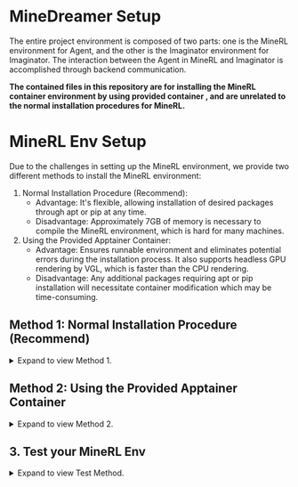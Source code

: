 # MineDreamer Setup

The entire project environment is composed of two parts: one is the MineRL environment for Agent, and the other is the Imaginator environment for Imaginator. The interaction between the Agent in MineRL and Imaginator is accomplished through backend communication.

**The contained files in this repository are for installing the MineRL container environment by using provided container , and are unrelated to the normal installation procedures for MineRL.**

# MineRL Env Setup
Due to the challenges in setting up the MineRL environment, we provide two different methods to install the MineRL environment:
1. Normal Installation Procedure (Recommend):
    - Advantage: It's flexible, allowing installation of desired packages through apt or pip at any time.
    - Disadvantage: Approximately 7GB of memory is necessary to compile the MineRL environment, which is hard for many machines.
2. Using the Provided Apptainer Container:
    - Advantage: Ensures runnable environment and eliminates potential errors during the installation process. It also supports headless GPU rendering by VGL, which is  faster than the CPU rendering.
    - Disadvantage: Any additional packages requiring apt or pip installation will necessitate container modification which may be time-consuming.

## Method 1: Normal Installation Procedure (Recommend)
<details> <summary>Expand to view Method 1.</summary>

We recommend running on linux using a conda environment, with python 3.10.
1. Install PyTorch 2.0: `conda install pytorch torchvision torchaudio pytorch-cuda=11.7 -c pytorch -c nvidia`
2. Install MineRL: `pip install git+https://github.com/Zhoues/minerl`
    - See [MineRL Installation](https://minerl.readthedocs.io/en/latest/tutorials/index.html) for more details on how to setup MineRL
    - Note: We choose not to use the official MineRL repository. This decision is made because our repository adds the feature of `chat` action on top of MineRL, which allows setting agent initialization conditions through commands, making it more convenient for us to test the Agent.
3. Install MineDojo and MineCLIP: 
    ```bash
    pip install git+https://github.com/openai/gym.git@9180d12e1b66e7e2a1a622614f787a6ec147ac40
    pip install git+https://github.com/Zhoues/MineCLIP
    ```
    - See [MineDojo Installation](https://docs.minedojo.org/sections/getting_started/install.html) for more details such as setting **the correct Java version**
    - Note: We don't opt for the official MineDojo repository, as it has a specific requirement for the `importlib_resources` version during installation which is prone to errors. Hence, we provide a personal revised version instead.
4. Install VPT requirements: `pip install gym==0.19 gym3 attrs opencv-python`
    - Note: At the time of writing, MineDojo and VPT require different versions of gym. Please use the gym version required by VPT (gym==0.19). If the installation steps are run in the order listed here, the correct gym version will be installed at the end of setup (since VPT requirements are installed after MineDojo).
5. Install additional requirements: 
    ```bash
    ## additional requirements
    pip install -U gdown tqdm accelerate wandb pyyaml ipdb openai langchain chromadb tiktoken pyyaml
    pip install -U langchain-openai langchain-community langchain-experimental open_clip_torch

    ## Fix the bug of MineCLIP for python=3.10
    conda install chardet
    pip install importlib_resources==5.0.0
    ```
6. Git clone the MineDreamer repo and install minedreamer locally with: `pip install -e .` .


### Running on a headless server
If you are running on a headless server, you need to install `xvfb` and run each python script with `xvfb-run`. For example, `xvfb-run python script_name.py`.

Also, notice that we use the MineRL environment, not the MineDojo environment. Thus, setting `MINEDOJO_HEADLESS=1` as mentioned in the 'MineDojo Installation' instructions will have no effect.
</details>


## Method 2: Using the Provided Apptainer Container
<details> <summary>Expand to view Method 2.</summary>

We provide a pre-compiled Apptainer container. Compared to Docker, the Apptainer container requires fewer permissions making it suitable for use in a cluster environment like slurm.

1. Install `gdown` and download the pre-compiled Apptainer container, which is compiled by the `base-vgl-env.def`:
    ```bash
    pip install -U --no-cache-dir gdown --pre

    gdown https://drive.google.com/uc?id=1cOF5Bf6DEvuLXMrY-JCVT2XxDHDosgqU -O base-vgl-env.sif
    ```
    - Note: This environment has already completed steps 1 to 5 of the Normal Installation Procedure，and it supports headless GPU rendering by VGL. **If you are faced with `Too many users have viewed or downloaded this file recently...`, please email to me and I will give you another link, or use the method like [this](https://stackoverflow.com/questions/65312867/how-to-download-large-file-from-google-drive-from-terminal-gdown-doesnt-work)**
2. Clone this repo and move `vgl-env.def`, `base-vgl-env.sif`, `setupvgl.sh` of this repo to the same level as minedreamer: 
    ```
    MineDreamer
    ├── README.md
    ├── minedreamer
    │   ├── agent code.
    ├── vgl-env.def: Install final container locally, and if you want to install additional package, just modify this file
    ├── base-vgl-env.sif: pre-compiled Apptainer container
    ├── setupvgl.sh: supports headless GPU rendering by VGL
    ```
3. Supplement the necessary information in the `vgl-env.def`.
    ```text
    ...
    BootStrap: localimage
    # Based on the base apptainer (Check Carefully!!)
    From: /path/to/MineDreamer/base-vgl-env.sif # The absolute path of base-vgl-env.sif. Need to check.

    %post
    # Go into git clone code root location (Check Carefully!!)
    cd /path/to/MineDreamer # The absolute path of MineDreamer folder. Need to check.
    ...
    ```
4. Compile the final Apptainer environment: 
    -  If you are using a standalone machine: `sudo apptainer build  --bind /path/to/MineDreamer:/path/to/MineDreamer vgl-env.sif vgl-env.def` 
    -  If you are using a cluster like slurm: `srun -p <your virtual partition> apptainer build ...(like above)`
        - `--bind`: The local directory you want to mount additionally in the container.
        - Note: After compiling, there will be a `vgl-env.sif` in the folder. **If you want to install additional package in the container, you can add the bash command after `# Install local package` part in `vgl-env.def` and re-compile this final container.**

5. Turn the final container into writable sandbox, because minerl env will create running logs while `.sif` is read only.
    -  If you are using a standalone machine: `sudo apptainer build --sandbox vgl-env/ vgl-env.sif` 
    -  If you are using a cluster like slurm: `srun -p  <your virtual partition> apptainer build ...(like above)`


### Running on a server with head
If you are runing on a server with head, you can use `sudo apptainer exec -w --nv --bind /path/to/MineDreamer:/path/to/MineDreamer vgl-env /opt/conda/envs/minerl/bin/python script_name.py`.
- `--nv`: nvidia flag to enable GPU capabilities. **If you don't use GPU, please remove it**. (some warnings will raise but ignore them)
- `-w`: enable writting inside the container.
- `--bind`: The local directory you want to mount additionally in the container. 
- If you are using Wandb, you will need to specify the Wandb API key for remote monitoring. This can be done adding the following flag to the above command before vgl-env: `... --env WANDB_API_KEY=XXXXXXXXXXXXXXXXX vgl-env...`.

### Running on a headless server (with GPU rending)
If you are running on a headless server, you can use `sudo apptainer exec -w --nv --bind /path/to/MineDreamer:/path/to/MineDreamer vgl-env xvfb-run /opt/conda/envs/minerl/bin/python script_name.py`. For detailed meanings of the parameters of apptainer, refer to the previous part. 

If you want to use GPU rendering, you need to create a script `script_name.sh` for your `script_name.py` like the following:
```bash
vglrun /opt/conda/envs/minerl/bin/python script_name.py # GPU Rendering
```
and then use `sudo apptainer exec -w --nv --bind /path/to/MineDreamer:/path/to/MineDreamer vgl-env bash setupvgl.sh script_name.sh`.

**It's worth noting that you should likely change the permissions of `script_name.sh` to `+x` using `chmod`.**

</details>



## 3. Test your MineRL Env

<details> <summary>Expand to view Test Method.</summary>


In MineDreamer repo, there is an `minerl_env_valid.py` to test the environment
- For standard installation and the server is headful, please test using the following command: `python minerl_env_valid.py`.
- For standard installation and the server is headless, please test using the following command: `xvfb-run python minerl_env_valid.py`.
- If you have installed via apptainer container and the server is headful, please test using the following command: `sudo apptainer exec -w --bind /path/to/MineDreamer:/path/to/MineDreamer vgl-env /opt/conda/envs/minerl/bin/python minerl_env_valid.py` and cluster is similar.
- If you have installed via apptainer container and the server is headless, please test using the following command: `sudo apptainer exec -w --bind /path/to/MineDreamer:/path/to/MineDreamer vgl-env xvfb-run /opt/conda/envs/minerl/bin/python minerl_env_valid.py` and cluster is similar.

If an image appears in the current directory, showing an agent in front of a sheep holding a diamond axe, this means the environment has been successfully installed.

</details>
